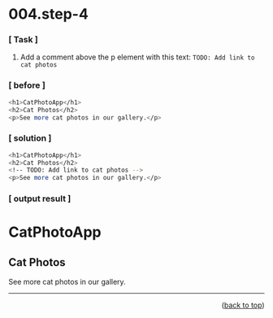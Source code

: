 <a name="topage"></a>

# 004.step-4

### [ Task ]
  1. Add a comment above the p element with this text: `TODO: Add link to cat photos`
  <!-- comment -->

### [ before ]

```sh
<h1>CatPhotoApp</h1>
<h2>Cat Photos</h2>
<p>See more cat photos in our gallery.</p>
```

### [ solution ]

```sh
<h1>CatPhotoApp</h1>
<h2>Cat Photos</h2>
<!-- TODO: Add link to cat photos -->
<p>See more cat photos in our gallery.</p>  
```

### [ output result ]

<html>
  <body>
    <h1>CatPhotoApp</h1>
    <h2>Cat Photos</h2>
    <!-- TODO: Add link to cat photos -->
    <p>See more cat photos in our gallery.</p>  
  </body>
</html>

-----

<p align="right">(<a href="#topage">back to top</a>)</p>
<br/>
<br/>
